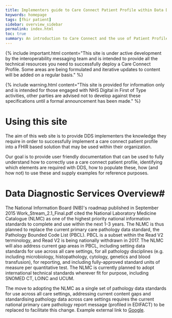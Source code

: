 ```yaml
---
title: Implementers guide to Care Connect Patient Profile within Data Diagnostic Services
keywords: homepage
tags: [fhir patient]
sidebar: overview_sidebar
permalink: index.html
toc: true
summary: An introduction to Care Connect and the use of Patient Profile.
---
```


{% include important.html content="This site is under active development by the interoperability messaging team and is intended to provide all the technical resources you need to successfully deploy a Care Connect Profile. Some areas are being formulated and iterative updates to content will be added on a regular basis." %}

{% include warning.html content="This site is provided for information only and is intended for those engaged with NHS Digital in First of Type activities, other parties are advised not to develop against these specifications until a formal announcement has been made." %}

# Using this site #

The aim of this web site is to provide DDS implementers the knowledge they require in order to successfully implement a care connect patient profile into a FHIR based solution that may be used within their organization.

Our goal is to provide user friendly documentation that can be used to fully understand how to correctly use a care connect patient profile, identifying which elements are required with DDS, how to populate these, how (and how not) to use these and supply examples for reference purposes.

# Data Diagnostic Services Overview#

The National Information Board (NIB)'s roadmap published in September 2015 Work_Stream_2.1_Final.pdf cited the National Laboratory Medicine Catalogue (NLMC) as one of the highest priority national information standards to complete and use within the next 1-3 years. The NLMC is thus planned to replace the current primary care pathology data standard, the Pathology Bounded Code List (PBCL). PBCL is a subset within the Read V2 terminology, and Read V2 is being nationally withdrawn in 2017. The NLMC will also address current gap areas in PBCL, including setting data standards for use across all care settings, for all pathology disciplines (e.g. including microbiology, histopathology, cytology, genetics and blood transfusion), for reporting, and including fully-approved standard units of measure per quantitative test. The NLMC is currently planned to adopt international technical standards wherever fit for purpose, including SNOMED CT, LOINC and UCUM.

The move to adopting the NLMC as a single set of pathology data standards for use across all care settings, addressing current content gaps and standardising pathology data across care settings requires the current national primary care pathology report message (profiled in EDIFACT) to be replaced to facilitate this change.
Example external link to [Google](http://www.google.com).
